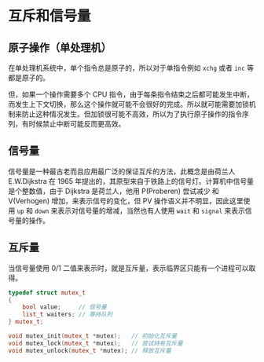# 互斥和信号量

## 原子操作（单处理机）

在单处理机系统中，单个指令总是原子的，所以对于单指令例如 `xchg` 或者 `inc` 等都是原子的。

但，如果一个操作需要多个 CPU 指令，由于每条指令结束之后都可能发生中断，而发生上下文切换，那么这个操作就可能不会很好的完成。所以就可能需要加锁机制来防止这种情况发生。但加锁很可能不高效，所以为了执行原子操作的指令序列，有时候禁止中断可能反而更高效。

## 信号量

信号量是一种最古老而且应用最广泛的保证互斥的方法，此概念是由荷兰人 E.W.Dijkstra 在 1965 年提出的，其原型来自于铁路上的信号灯。计算机中信号量是个整数值，由于 Dijkstra 是荷兰人，他用 P(Proberen) 尝试减少 和 V(Verhogen) 增加，来表示信号的变化，但 PV 操作语义并不明显，因此这里使用 `up` 和 `down` 来表示对信号量的增减，当然也有人使用 `wait` 和 `signal` 来表示信号量的操作。

## 互斥量

当信号量使用 0/1 二值来表示时，就是互斥量，表示临界区只能有一个进程可以取得。

```c++
typedef struct mutex_t
{
    bool value;     // 信号量
    list_t waiters; // 等待队列
} mutex_t;

void mutex_init(mutex_t *mutex);   // 初始化互斥量
void mutex_lock(mutex_t *mutex);   // 尝试持有互斥量
void mutex_unlock(mutex_t *mutex); // 释放互斥量
```